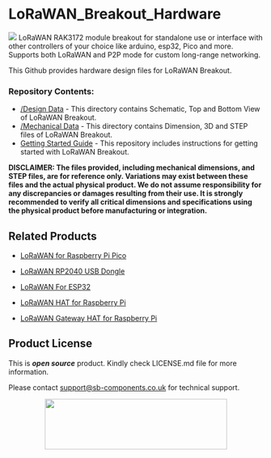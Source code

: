 # LoRaWAN_Breakout_Hardware
<img src="https://github.com/sbcshop/LoRaWAN_Breakout_Software/blob/main/images/feature_banner.png" width="" height="">
LoRaWAN RAK3172 module breakout for standalone use or interface with other controllers of your choice like arduino, esp32, Pico and more. Supports both LoRaWAN and P2P mode for custom long-range networking.

This Github provides hardware design files for LoRaWAN Breakout.

### Repository Contents:
  - [/Design Data](https://github.com/sbcshop/LoRaWAN_Breakout_Hardware/tree/main/Design%20Data) - This directory contains Schematic, Top and Bottom View of LoRaWAN Breakout.
  - [/Mechanical Data](https://github.com/sbcshop/LoRaWAN_Breakout_Hardware/tree/main/Mechanical%20Data) - This directory contains Dimension, 3D and STEP files of LoRaWAN Breakout.
  - [Getting Started Guide](https://github.com/sbcshop/LoRaWAN_Breakout_Software) - This repository includes instructions for getting started with LoRaWAN Breakout.

**DISCLAIMER: The files provided, including mechanical dimensions, and STEP files, are for reference only. Variations may exist between these files and the actual physical product. We do not assume responsibility for any discrepancies or damages resulting from their use. It is strongly recommended to verify all critical dimensions and specifications using the physical product before manufacturing or integration.**

## Related Products  

  * [LoRaWAN for Raspberry Pi Pico](https://shop.sb-components.co.uk/products/lorawan-for-raspberry-pi-pico)
  
  * [LoRaWAN RP2040 USB Dongle](https://shop.sb-components.co.uk/products/lorawan-rp2040-usb-dongle)

  * [LoRaWAN For ESP32](https://shop.sb-components.co.uk/products/lorawan-for-esp32)

  * [LoRaWAN HAT for Raspberry Pi](https://shop.sb-components.co.uk/products/lorawan-hat-for-raspberry-pi)
  
  * [LoRaWAN Gateway HAT for Raspberry Pi](https://shop.sb-components.co.uk/products/lorawan-gateway-hat)
   

## Product License

This is ***open source*** product. Kindly check LICENSE.md file for more information.

Please contact support@sb-components.co.uk for technical support.
<p align="center">
  <img width="360" height="100" src="https://cdn.shopify.com/s/files/1/1217/2104/files/Logo_sb_component_3.png?v=1666086771&width=300">
</p>
